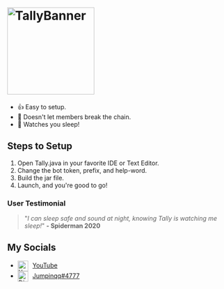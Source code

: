 # <img align="center" alt="TallyBanner" src="https://i.imgur.com/OQeNAU4.png" height="200"/>
- 👍 Easy to setup.
- 🔗 Doesn't let members break the chain.
- 👀 Watches you sleep!

## Steps to Setup
1) Open Tally.java in your favorite IDE or Text Editor.
2) Change the bot token, prefix, and help-word.
3) Build the jar file.
4) Launch, and you're good to go!

### User Testimonial
> "*I can sleep safe and sound at night, knowing Tally is watching me sleep!*" **- Spiderman 2020**

## My Socials
- <img align="center" alt="YouTube" src="https://upload.wikimedia.org/wikipedia/commons/thumb/e/ec/YouTube_play_button_circular_%282013-2017%29.svg/1024px-YouTube_play_button_circular_%282013-2017%29.svg.png" height="24"/>    [YouTube](https://www.youtube.com/c/Jumpinqq)
- <img align="center" alt="Discord" src="https://cdn3.iconfinder.com/data/icons/popular-services-brands-vol-2/512/discord-512.png" height="24"/>    [Jumpinqq#4777](https://discord.gg/nhN8Zx3)
